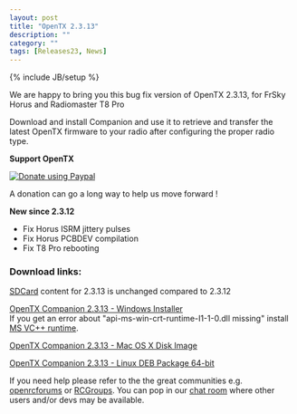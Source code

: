 ```yaml
---
layout: post
title: "OpenTX 2.3.13"
description: ""
category: ""
tags: [Releases23, News]
---
```

{% include JB/setup %}

We are happy to bring you this bug fix version of OpenTX 2.3.13, for FrSky Horus and Radiomaster T8 Pro

Download and install Companion and use it to retrieve and transfer the latest OpenTX firmware to your radio after configuring the proper radio type.

**Support OpenTX**

<a href="https://www.paypal.com/cgi-bin/webscr?cmd=_s-xclick&amp;hosted_button_id=DJ9MASSKVW8WN" rel="nofollow"><img src="https://camo.githubusercontent.com/11b2f47d7b4af17ef3a803f57c37de3ac82ac039/68747470733a2f2f696d672e736869656c64732e696f2f62616467652f70617970616c2d646f6e6174652d79656c6c6f772e737667" alt="Donate using Paypal" data-canonical-src="https://img.shields.io/badge/paypal-donate-yellow.svg" style="max-width:100%;"></a>

A donation can go a long way to help us move forward !

**New since 2.3.12**

- Fix Horus ISRM jittery pulses
- Fix Horus PCBDEV compilation  
- Fix T8 Pro rebooting

### Download links:

[SDCard](http://downloads.open-tx.org/2.3/release/sdcard/) content for 2.3.13 is unchanged compared to 2.3.12

[OpenTX Companion 2.3.13  - Windows Installer](https://downloads.open-tx.org/2.3/release/companion/windows/companion-windows-2.3.13.exe)  
If you get an error about "api-ms-win-crt-runtime-I1-1-0.dll missing" install [MS VC++ runtime](https://support.microsoft.com/en-us/help/2999226/update-for-universal-c-runtime-in-windows).

[OpenTX Companion 2.3.13  - Mac OS X Disk Image](https://downloads.open-tx.org/2.3/release/companion/macosx/opentx-companion-2.3.13.dmg)

[OpenTX Companion 2.3.13  - Linux DEB Package 64-bit](https://downloads.open-tx.org/2.3/release/companion/linux/companion23_2.3.13_amd64.deb)

If you need help please refer to the the great communities e.g. [openrcforums](http://openrcforums.com/forum/viewforum.php?f=45) or [RCGroups](https://www.rcgroups.com/forums/showthread.php?3395177-Official-OpenTX-version-2-3-Discussion-Thread). You can pop in our [chat room](https://discord.gg/CZCwVx2) where other users and/or devs may be available.
